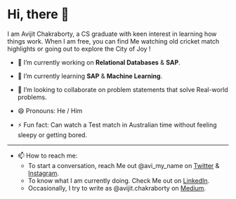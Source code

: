 # Hi, there 👋



<!--
**TravellerOnCode/TravellerOnCode** is a ✨ _special_ ✨ repository because its `README.md` (this file) appears on your GitHub profile.
-->
I am Avijit Chakraborty, a CS graduate with keen interest in learning how things work. 
When I am free, you can find Me watching old cricket match highlights or going out to explore the City of Joy !

- 🔭 I’m currently working on **Relational Databases** & **SAP**.

- 🌱 I’m currently learning **SAP** & **Machine Learning**.

- 👯 I’m looking to collaborate on problem statements that solve Real-world problems.

- 😄 Pronouns: He / Him

- ⚡ Fun fact: Can watch a Test match in Australian time without feeling sleepy or getting bored. 

--------------

- 📫 How to reach me: 
  -  To start a conversation, reach Me out @avi_my_name on [Twitter](https://twitter.com/avi_my_name) & [Instagram](https://instagram.com/avi_my_name).
  -  To know what I am currently doing. Check Me out on [LinkedIn](https://www.linkedin.com/in/avijit-chakraborty/).
  -  Occasionally, I try to write as @avijit.chakraborty on [Medium](https://medium.com/@avijit.chakraborty).

<!-- - 🤔 I’m looking for help with ... -->



